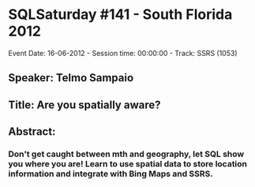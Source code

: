 # SQLSaturday #141 - South Florida 2012
Event Date: 16-06-2012 - Session time: 00:00:00 - Track: SSRS (1053)
## Speaker: Telmo Sampaio
## Title: Are you spatially aware?
## Abstract:
### Don't get caught between mth and geography, let SQL show you where you are! Learn to use spatial data to store location information and integrate with Bing Maps and SSRS.
